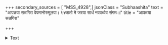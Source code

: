 +++
secondary_sources = [ "MSS_4928",]
jsonClass = "Subhaashita"
text = "आपन्नया सन्नगिरा वेपमानोरुमूलया।  \nजातो मे जरया सार्धं नववध्वेव संगमः॥"
title = "आपन्नया सन्नगिरा"

+++

<details><summary>Text</summary>

आपन्नया सन्नगिरा वेपमानोरुमूलया।  
जातो मे जरया सार्धं नववध्वेव संगमः॥
</details>
